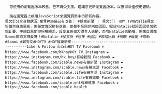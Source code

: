 
      您使用的瀏覽器版本較舊，已不再受支援。建議您更新瀏覽器版本，以獲得最佳使用體驗。
    
      請在瀏覽器上啟用JavaScript來瀏覽頁面中的所有內容。
    吳文忻分享身體狀況 坐骨神經痛已有改善｜ #娛樂新聞 ｜ 吳文忻｜ HOY TVNatalie吳文忻雖然身患惡疾，但每當情況稍有改善，佢都不忘陪伴兩個囡囡，呢日Natalie就陪囡囡參加歌唱比賽，仲親自幫佢哋扮靚靚添，母愛真係偉大得令人感動，而令Natalie感動嘅，係來自偶像Sammi鄭秀文嘅愛呀！#Natalie #吳文忻 #惡疾 #囡囡 #歌唱比賽 #扮靚 #母愛 #感動 #Sammi #鄭秀文#HOYTV #HOY娛樂新聞-------------------------------------------------Like & Follow 👍👍👍HOY TV Facebook ► https://www.facebook.com/hkhoyHOY TV Instagram ► https://www.instagram.com/hk.hoy/有線新聞 Facebook ► https://www.facebook.com/icable.news有線新聞 Instagram ► https://www.instagram.com/icable.news有線生活 Facebook ► https://www.facebook.com/icable.life有線生活 Instagram ► https://www.instagram.com/icable.life有線娛樂 Facebook ► https://www.facebook.com/icable.ent有線健康 Facebook ► https://www.facebook.com/icable.health